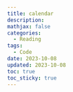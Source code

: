 ```yaml
---
title: calendar
description:
mathjax: false
categories:
  - Reading
tags:
  - Code
date: 2023-10-08
updated: 2023-10-08
toc: true
toc_sticky: true
---
```

